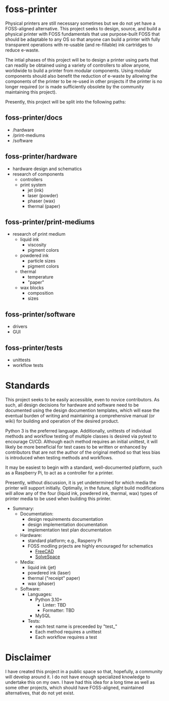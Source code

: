 # foss-printer

Physical printers are still necessary sometimes but we do not yet have a FOSS-aligned alternative.  This project seeks to design, source, and build a physical printer with FOSS fundamentals that use purpose-built FOSS that should be adaptable to any OS so that anyone can build a printer with fully transparent operations with re-usable (and re-fillable) ink cartridges to reduce e-waste.

The intial phases of this project will be to design a printer using parts that can readily be obtained using a variety of controllers to allow anyone, worldwide to build a printer from modular components.  Using modular components should also benefit the reduction of e-waste by allowing the components of the printer to be re-used in other projects if the printer is no longer required (or is made sufficiently obsolete by the community maintaining this project).

Presently, this project will be split into the following paths:

## foss-printer/docs
- /hardware
- /print-mediums
- /software

## foss-printer/hardware
- hardware design and schematics
- research of components
  - controllers
  - print system
    - jet (ink)
    - laser (powder)
    - phaser (wax) 
    - thermal (paper)

## foss-printer/print-mediums
- research of print medium
  - liquid ink
    - viscosity
    - pigment colors
  - powdered ink
    - particle sizes
    - pigment colors
  - thermal
    - temperature
    - "paper"
  - wax blocks
    - composition
    - sizes

## foss-printer/software
- drivers
- GUI

## foss-printer/tests
- unittests
- workflow tests


# Standards

This project seeks to be easily accessible, even to novice contributors.  As such, all design decisions for hardware and software need to be documented using the design documention templates, which will ease the eventual burden of writing and maintaining a comprehensive manual (or wiki) for building and operation of the desired product.

Python 3 is the preferred language.  Additionally, unittests of individual methods and workflow testing of multiple classes is desired via pytest to encourage CI/CD.  Although each method requires an initial unittest, it will likely be more beneficial for test cases to be written or enhanced by contributors that are not the author of the original method so that less bias is introduced when testing methods and workflows.

It may be easiest to begin with a standard, well-documented platform, such as a Raspberry Pi, to act as a controller for a printer.

Presently, without discussion, it is yet undetermined for which media the printer will support initially.  Optimally, in the future, slight build modifications will allow any of the four (liquid ink, powdered ink, thermal, wax) types of printer media to be used when building this printer.


- Summary:
  - Documentation: 
    - design requirements documentation
    - design implementation documentation
    - implementation test plan documentation
  - Hardware:
    - standard platform; e.g., Rasperry Pi
    - FOSS modling prjects are highly encouraged for schematics
      - [FreeCAD](https://www.freecadweb.org/downloads.php)
      - [SolveSpace](https://solvespace.com/download.pl)
  - Media:
    - liquid ink (jet)
    - powdered ink (laser)
    - thermal ("receipt" paper)
    - wax (phaser)
  - Software:
    - Languages: 
      - Python 3.10+
        - Linter: TBD
        - Formatter: TBD
      - MySQL
    - Tests:
      - each test name is preceeded by "test_"
      - Each method requires a unittest
      - Each workflow requires a test


# Disclaimer

I have created this project in a public space so that, hopefully, a community will develop around it.  I do not have enough specialized knowledge to undertake this on my own.  I have had this idea for a long time as well as some other projects, which should have FOSS-aligned, maintained alternatives, that do not yet exist.
